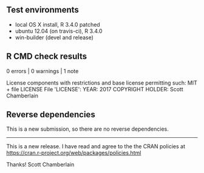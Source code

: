 ## Test environments

* local OS X install, R 3.4.0 patched
* ubuntu 12.04 (on travis-ci), R 3.4.0
* win-builder (devel and release)

## R CMD check results

0 errors | 0 warnings | 1 note

  License components with restrictions and base license permitting such:
    MIT + file LICENSE
  File 'LICENSE':
    YEAR: 2017
    COPYRIGHT HOLDER: Scott Chamberlain

## Reverse dependencies

This is a new submission, so there are no reverse dependencies.

---

This is a new release. I have read and agree to the the CRAN policies at https://cran.r-project.org/web/packages/policies.html

Thanks!
Scott Chamberlain
